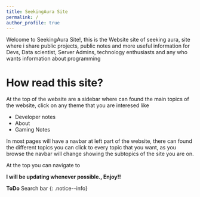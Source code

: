 ```yaml
---
title: SeekingAura Site
permalink: /
author_profile: true
---
```


Welcome to SeekingAura Site!, this is the Website site of seeking aura, site where i share public projects, public notes and more useful information for Devs, Data scientist, Server Admins, technology enthusiasts and any who wants information about programming

# How read this site?
At the top of the website are a sidebar where can found the main topics of the website, click on any theme that you are interesed like
* Developer notes
* About
* Gaming Notes

In most pages will have a navbar at left part of the website, there can found the different topics you can click to every topic that you want, as you browse the navbar will change showing the subtopics of the site you are on.

At the top you can navigate to 

**I will be updating whenever possible., Enjoy!!**

**ToDo** Search bar
{: .notice--info}

